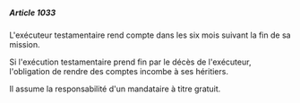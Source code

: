 ##### Article 1033

L'exécuteur testamentaire rend compte dans les six mois suivant la fin de sa mission.

Si l'exécution testamentaire prend fin par le décès de l'exécuteur, l'obligation de rendre des comptes incombe à ses héritiers.

Il assume la responsabilité d'un mandataire à titre gratuit.


